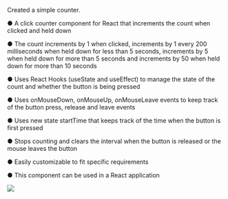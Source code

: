 Created a simple counter. 

● A click counter component for React that increments the count when clicked and held down

● The count increments by 1 when clicked, increments by 1 every 200 milliseconds when held down for less than 5 seconds, increments by 5 when held down for more than 5 seconds and increments by 50 when held down for more than 10 seconds

● Uses React Hooks (useState and useEffect) to manage the state of the count and whether the button is being pressed

● Uses onMouseDown, onMouseUp, onMouseLeave events to keep track of the button press, release and leave events

● Uses new state startTime that keeps track of the time when the button is first pressed

● Stops counting and clears the interval when the button is released or the mouse leaves the button

● Easily customizable to fit specific requirements

● This component can be used in a React application

<img src="https://user-images.githubusercontent.com/104409753/213861018-1e0f9c47-2e63-4d6c-821d-9b33fb33cd4f.mp4" autoplay loop muted>



